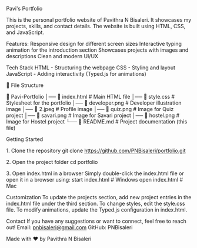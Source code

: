 Pavi's Portfolio

This is the personal portfolio website of Pavithra N Bisaleri. It showcases my projects, skills, and contact details. The website is built using HTML, CSS, and JavaScript.

Features:
Responsive design for different screen sizes
Interactive typing animation for the introduction section
Showcases projects with images and descriptions
Clean and modern UI/UX

Tech Stack
HTML - Structuring the webpage
CSS - Styling and layout
JavaScript - Adding interactivity (Typed.js for animations)

📂 File Structure

📁 Pavi-Portfolio
│── 📄 index.html       # Main HTML file
│── 📄 style.css        # Stylesheet for the portfolio
│── 📄 developer.png    # Developer illustration image
│── 📄 2.jpeg          # Profile image
│── 📄 quiz.png        # Image for Quiz project
│── 📄 savari.png      # Image for Savari project
│── 📄 hostel.png      # Image for Hostel project
└── 📄 README.md       # Project documentation (this file)

Getting Started

1️. Clone the repository
git clone https://github.com/PNBisaleri/portfolio.git

2️. Open the project folder
cd portfolio

3️. Open index.html in a browser
Simply double-click the index.html file or open it in a browser using:
start index.html  # Windows
open index.html   # Mac

Customization
To update the projects section, add new project entries in the index.html file under the third section.
To change styles, edit the style.css file.
To modify animations, update the Typed.js configuration in index.html.

Contact
If you have any suggestions or want to connect, feel free to reach out!
Email: pnbisaleri@gmail.com
GitHub: PNBisaleri

Made with ❤️ by Pavithra N Bisaleri
